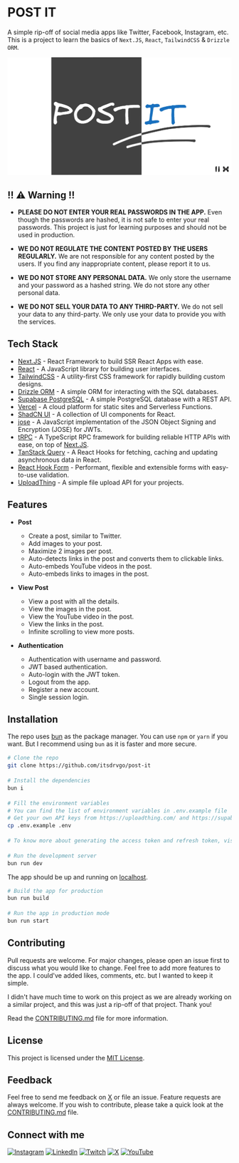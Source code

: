 # **POST IT**

A simple rip-off of social media apps like Twitter, Facebook, Instagram, etc. This is a project to learn the basics of `Next.JS`, `React`, `TailwindCSS` & `Drizzle ORM`.

![og](public/og.webp)

## !! ⚠ Warning !!

-   **PLEASE DO NOT ENTER YOUR REAL PASSWORDS IN THE APP.** Even though the passwords are hashed, it is not safe to enter your real passwords. This project is just for learning purposes and should not be used in production.

-   **WE DO NOT REGULATE THE CONTENT POSTED BY THE USERS REGULARLY.** We are not responsible for any content posted by the users. If you find any inappropriate content, please report it to us.

-   **WE DO NOT STORE ANY PERSONAL DATA.** We only store the username and your password as a hashed string. We do not store any other personal data.

-   **WE DO NOT SELL YOUR DATA TO ANY THIRD-PARTY.** We do not sell your data to any third-party. We only use your data to provide you with the services.

## Tech Stack

-   [Next.JS](https://nextjs.org/) - React Framework to build SSR React Apps with ease.
-   [React](https://reactjs.org/) - A JavaScript library for building user interfaces.
-   [TailwindCSS](https://tailwindcss.com/) - A utility-first CSS framework for rapidly building custom designs.
-   [Drizzle ORM](https://orm.drizzle.team/) - A simple ORM for interacting with the SQL databases.
-   [Supabase PostgreSQL](https://supabase.com/) - A simple PostgreSQL database with a REST API.
-   [Vercel](https://vercel.com/) - A cloud platform for static sites and Serverless Functions.
-   [ShadCN UI](https://ui.shadcn.com/) - A collection of UI components for React.
-   [jose](https://github.com/panva/jose) - A JavaScript implementation of the JSON Object Signing and Encryption (JOSE) for JWTs.
-   [tRPC](https://trpc.io/) - A TypeScript RPC framework for building reliable HTTP APIs with ease, on top of [Next.JS](https://nextjs.org/).
-   [TanStack Query](https://tanstack.com/query/latest/) - A React Hooks for fetching, caching and updating asynchronous data in React.
-   [React Hook Form](https://react-hook-form.com/) - Performant, flexible and extensible forms with easy-to-use validation.
-   [UploadThing](https://uploadthing.com/) - A simple file upload API for your projects.

## Features

-   **Post**

    -   Create a post, similar to Twitter.
    -   Add images to your post.
    -   Maximize 2 images per post.
    -   Auto-detects links in the post and converts them to clickable links.
    -   Auto-embeds YouTube videos in the post.
    -   Auto-embeds links to images in the post.

-   **View Post**

    -   View a post with all the details.
    -   View the images in the post.
    -   View the YouTube video in the post.
    -   View the links in the post.
    -   Infinite scrolling to view more posts.

-   **Authentication**
    -   Authentication with username and password.
    -   JWT based authentication.
    -   Auto-login with the JWT token.
    -   Logout from the app.
    -   Register a new account.
    -   Single session login.

## Installation

The repo uses [bun](https://bun.sh/) as the package manager. You can use `npm` or `yarn` if you want. But I recommend using `bun` as it is faster and more secure.

```bash
# Clone the repo
git clone https://github.com/itsdrvgo/post-it

# Install the dependencies
bun i

# Fill the environment variables
# You can find the list of environment variables in .env.example file
# Get your own API keys from https://uploadthing.com/ and https://supabase.com/
cp .env.example .env

# To know more about generating the access token and refresh token, visit https://github.com/itsdrvgo/nextjs-jwt-auth-example

# Run the development server
bun run dev
```

The app should be up and running on [localhost](http://localhost:3000).

```bash
# Build the app for production
bun run build

# Run the app in production mode
bun run start
```

## Contributing

Pull requests are welcome. For major changes, please open an issue first to discuss what you would like to change. Feel free to add more features to the app. I could've added likes, comments, etc. but I wanted to keep it simple.

I didn't have much time to work on this project as we are already working on a similar project, and this was just a rip-off of that project. Thank you!

Read the [CONTRIBUTING.md](CONTRIBUTING.md) file for more information.

## License

This project is licensed under the [MIT License](LICENSE).

## Feedback

Feel free to send me feedback on [X](https://x.com/itsdrvgo) or file an issue. Feature requests are always welcome. If you wish to contribute, please take a quick look at the [CONTRIBUTING.md](CONTRIBUTING.md) file.

## Connect with me

[![Instagram](https://img.shields.io/badge/Instagram-%23E4405F.svg?logo=Instagram&logoColor=white)](https://instagram.com/itsdrvgo)
[![LinkedIn](https://img.shields.io/badge/LinkedIn-%230077B5.svg?logo=linkedin&logoColor=white)](https://linkedin.com/in/itsdrvgo)
[![Twitch](https://img.shields.io/badge/Twitch-%239146FF.svg?logo=Twitch&logoColor=white)](https://twitch.tv/itsdrvgo)
[![X](https://img.shields.io/badge/X-%23000000.svg?logo=X&logoColor=white)](https://x.com/itsdrvgo)
[![YouTube](https://img.shields.io/badge/YouTube-%23FF0000.svg?logo=YouTube&logoColor=white)](https://youtube.com/@itsdrvgodev)
